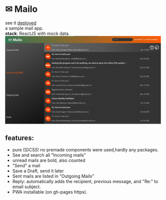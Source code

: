 # ✉ Mailo
see it [deployed](https://alonbru.github.io/Mailo/)  
a sample mail app.  
**stack**: ReactJS with mock data.
![mail app main page](mainpage.png)
## features:
- pure (S)CSS! no premade components were used,hardly any packages.
- See and search all "Incoming mails"
- unread mails are bold, also counted
- "Send" a mail
- Save a Draft, send it later
- Sent mails are listed in "Outgoing Mails"
- Reply: automatically adds the recipient, previous message, and "Re:" to email subject.
- PWA installable (on gh-pages https).